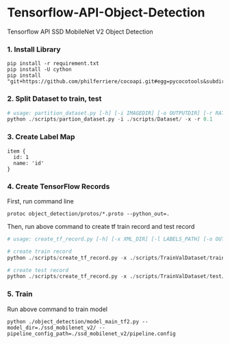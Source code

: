 # Tensorflow-API-Object-Detection
Tensorflow API SSD MobileNet V2 Object Detection

### 1. Install Library
```
pip install -r requirement.txt
pip install -U cython
pip install "git+https://github.com/philferriere/cocoapi.git#egg=pycocotools&subdirectory=PythonAPI"
```

### 2. Split Dataset to train, test 
```python
# usage: partition_dataset.py [-h] [-i IMAGEDIR] [-o OUTPUTDIR] [-r RATIO] [-x]
python ./scripts/partion_dataset.py -i ./scripts/Dataset/ -x -r 0.1
```
### 3. Create Label Map
```
item {
  id: 1
  name: 'id'
}
```
### 4. Create TensorFlow Records
First, run command line
```
protoc object_detection/protos/*.proto --python_out=.
```
Then, run above command to create tf train record and test record
```python
# usage: create_tf_record.py [-h] [-x XML_DIR] [-l LABELS_PATH] [-o OUTPUT_PATH] [-i IMAGE_DIR] [-c CSV_PATH]

# create train record
python ./scripts/create_tf_record.py -x ./scripts/TrainValDataset/train/ -l ./scripts/label_map.pbxt -o ./scripts/TrainValDataset/train.record

# create test record
python ./scripts/create_tf_record.py -x ./scripts/TrainValDataset/test/ -l ./scripts/label_map.pbtxt -o ./scripts/TrainValDataset/test.record

```
### 5. Train
Run above command to train model
```
python ./object_detection/model_main_tf2.py --model_dir=./ssd_mobilenet_v2/ --pipeline_config_path=./ssd_mobilenet_v2/pipeline.config 
```
